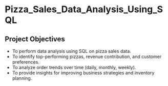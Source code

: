 # Pizza_Sales_Data_Analysis_Using_SQL
## Project Objectives
- To perform data analysis using SQL on pizza sales data.
- To identify top-performing pizzas, revenue contribution, and customer preferences.
- To analyze order trends over time (daily, monthly, weekly).
- To provide insights for improving business strategies and inventory planning.
